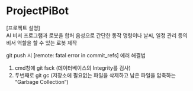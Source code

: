 # ProjectPiBot

[프로젝트 설명]\
 AI 비서 프로그램과 로봇을 합처 음성으로 간단한 동작 명령이나 날씨, 일정 관리 등의 비서 역할을 할 수 있는 로봇 제작
 
 
 
 
 

git push 시 [remote: fatal error in commit_refs] 에러 해결법 

1. cmd창에 git fsck (데이터베이스의 Integrity를 검사)
2. 두번째로 git gc (저장소에 필요없는 파일을 삭제하고 남은 파일을 압축하는 “Garbage Collection”)
